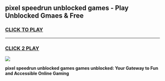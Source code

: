 
## pixel speedrun unblocked games - Play Unblocked Gmaes & Free
<h3>
<a href="https://premium.freeplayer.one?title=pixel_speedrun_unblocked_games&ref=20F">CLICK TO PLAY</a></h3>
<hr>

<h3>
<a href="https://premium.freeplayer.one?title=pixel_speedrun_unblocked_games&ref=20F">CLICK 2 PLAY</a>
  
</h3>

<a href="https://premium.freeplayer.one?title=pixel_speedrun_unblocked_games&ref=20F/"><img src="https://clearcache.store/games.png"></a>


**pixel speedrun unblocked games games unblocked: Your Gateway to Fun and Accessible Online Gaming**

